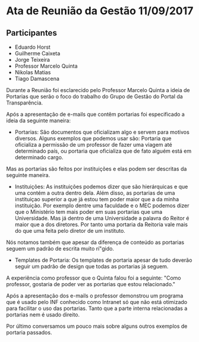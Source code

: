 # Ata de Reunião da Gestão 11/09/2017

## Participantes
* Eduardo Horst
* Guilherme Caixeta
* Jorge Teixeira
* Professor Marcelo Quinta
* Nikolas Matias
* Tiago Damascena

Durante a Reunião foi esclarecido pelo Professor Marcelo Quinta a ideia de Portarias que serão o foco do trabalho do Grupo de 
Gestão do Portal da Transparência.

Após a apresentação de e-mails que contêm portarias foi especificado a ideia da seguinte maneira:
* Portarias: São documentos que oficializam algo e servem para motivos diversos. Alguns exemplos que podemos usar são: Portaria
que oficializa a permissão de um professor de fazer uma viagem até determinado país, ou portaria que oficializa que de fato alguém está em
determinado cargo.

Mas as portarias são feitos por instituições e elas podem ser descritas da seguinte maneira.

* Instituições: As instituições podemos dizer que são hierárquicas e que uma contém a outra dentro dela. Além disso, as portarias de uma
instituiçao superior a que já estou tem poder maior que a da minha instituição. Por exemplo dentre uma faculdade e o MEC podemos dizer
que o Ministério tem mais poder em suas portarias que uma Universidade. Mas já dentro de uma Universidade a palavra do Reitor é maior que 
a dos diretores. Por tanto uma portaria da Reitoria vale mais do que uma feita pelo diretor de um instituto.

Nós notamos também que apesar da diferença de conteúdo as portarias seguem um padrão de escrita muito rí"gido.

* Templates de Portaria: Os templates de portaria apesar de tudo deverão seguir um padrão de design que todas as portarias já seguem.

A experiência como professor que o Quinta falou foi a seguinte: "Como professor, gostaria de poder ver as portarias que estou relacionado."

Após a apresentação dos e-mails o professor demonstrou um programa que é usado pelo INF conhecido como Intranet só que não está otimizado
para facilitar o uso das portarias. Tanto que a parte interna relacionadas a portarias nem é usado direito.

Por último conversamos um pouco mais sobre alguns outros exemplos de portaria passados.
